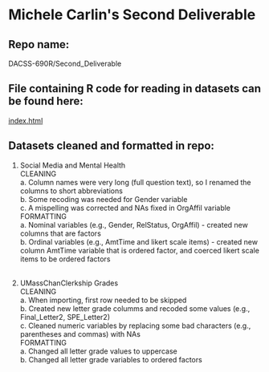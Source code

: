 # Michele Carlin's Second Deliverable

## Repo name: 
DACSS-690R/Second_Deliverable

## File containing R code for reading in datasets can be found here: 
[index.html](https://github.com/DACSS-690R/Second_Deliverable/blob/main/index.html)

## Datasets cleaned and formatted in repo:
1. Social Media and Mental Health<br>
  CLEANING<br>
    a. Column names were very long (full question text), so I renamed the columns to short abbreviations<br>
    b. Some recoding was needed for Gender variable<br>
    c. A mispelling was corrected and NAs fixed in OrgAffil variable<br>
 FORMATTING<br>
    a. Nominal variables (e.g., Gender, RelStatus, OrgAffil) - created new columns that are factors<br>
    b. Ordinal variables (e.g., AmtTime and likert scale items) - created new column AmtTime variable that is ordered factor, and coerced likert scale items to be ordered factors<br><br>

2. UMassChanClerkship Grades<br>
   CLEANING<br>
     a. When importing, first row needed to be skipped<br>
     b. Created new letter grade columms and recoded some values (e.g., Final_Letter2, SPE_Letter2)<br>
     c. Cleaned numeric variables by replacing some bad characters (e.g., parentheses and commas) with NAs<br>
   FORMATTING<br>
     a. Changed all letter grade values to uppercase<br>
     b. Changed all letter grade variables to ordered factors<br>
